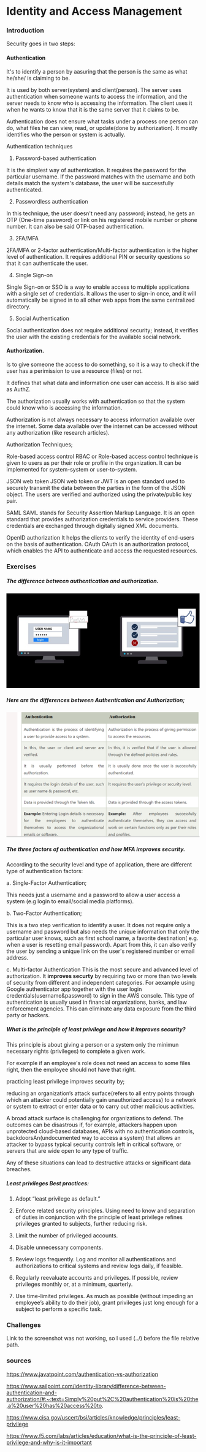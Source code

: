 # Identity and Access Management

### Introduction
Security goes in two steps: 

#### Authentication 

It's to identify a person by aasuring that the person is the same as what he/she/ is claiming to be.

It is used by both server(system) and client(person). The server uses authentication when someone wants to access the information, and the server needs to know who is accessing the information. The client uses it when he wants to know that it is the same server that it claims to be.

Authentication does not ensure what tasks under a process one person can do, what files he can view, read, or update(done by authorization). It mostly identifies who the person or system is actually.

Authentication techniques
1. Password-based authentication

It is the simplest way of authentication. It requires the password for the particular username. If the password matches with the username and both details match the system's database, the user will be successfully authenticated.

2. Passwordless authentication

In this technique, the user doesn't need any password; instead, he gets an OTP (One-time password) or link on his registered mobile number or phone number. It can also be said OTP-based authentication.

3. 2FA/MFA

2FA/MFA or 2-factor authentication/Multi-factor authentication is the higher level of authentication. It requires additional PIN or security questions so that it can authenticate the user.

4. Single Sign-on

Single Sign-on or SSO is a way to enable access to multiple applications with a single set of credentials. It allows the user to sign-in once, and it will automatically be signed in to all other web apps from the same centralized directory.

5. Social Authentication

Social authentication does not require additional security; instead, it verifies the user with the existing credentials for the available social network.


#### Authorization. 

Is to give someone the access to do something, so it is a way to check if the user has a perimission to use a resource (files) or not.

It defines that what data and information one user can access. It is also said as AuthZ.

The authorization usually works with authentication so that the system could know who is accessing the information.

Authorization is not always necessary to access information available over the internet. Some data available over the internet can be accessed without any authorization (like research articles).

Authorization Techniques;

Role-based access control
RBAC or Role-based access control technique is given to users as per their role or profile in the organization. It can be implemented for system-system or user-to-system.

JSON web token
JSON web token or JWT is an open standard used to securely transmit the data between the parties in the form of the JSON object. The users are verified and authorized using the private/public key pair.

SAML
SAML stands for Security Assertion Markup Language. It is an open standard that provides authorization credentials to service providers. These credentials are exchanged through digitally signed XML documents.

OpenID authorization
It helps the clients to verify the identity of end-users on the basis of authentication.
OAuth
OAuth is an authorization protocol, which enables the API to authenticate and access the requested resources.





### Exercises
##### The difference between authentication and authorization.

![Authentication&Authorization](../../00_includes/SEC03Diff.jpg)

##### Here are the differences between Authentication and Authorization;

![differences](../../00_includes/SEC03-1.png)


##### The three factors of authentication and how MFA improves security.

According to the security level and type of application, there are different type of authentication factors:

a. Single-Factor Authentication;

This needs just a username and a password to allow a user access a system (e.g login to email/social media platforms).

b. Two-Factor Authentication;

This is a two step verification to identify a user. 
It does not require only a username and password but also needs the unique information that only the particular user knows, such as first school name, a favorite destination( e.g. when a user is resetting email password). Apart from this, it can also verify the user by sending a unique link on the user's registered number or email address.

c. Multi-factor Authentication
This is the most secure and advanced level of authorization. It **improves securty**  by requiring two or more than two levels of security from different and independent categories. For aexample using Google authenticator app together with the user login credentials(username&password) to sign in the AWS console. This type of authentication is usually used in financial organizations, banks, and law enforcement agencies. This can eliminate any data exposure from the third party or hackers.

##### What is the principle of least privilege  and how it improves security?

This principle is about giving a person or a system only the minimun necessary rights (privileges) to complete a given work. 

For example if an employee's role does not need an access to some files right, then the employee should not have that right. 

practicing least privilege improves security by;
 
 reducing an organization’s attack surface(refers to all entry points through which an attacker could potentially gain unauthorized access) to a network or system to extract or enter data or to carry out other malicious activities.

A broad attack surface is challenging for organizations to defend. The outcomes can be disastrous if, for example, attackers happen upon unprotected cloud-based databases, APIs with no authentication controls, backdoorsAn(undocumented way to access a system) that allows an attacker to bypass typical security controls left in critical software, or servers that are wide open to any type of traffic. 

Any of these situations can lead to destructive attacks or significant data breaches.

##### Least privileges Best practices:

1. Adopt “least privilege as default.”

2. Enforce related security principles. Using need to know and separation of duties in conjunction with the principle of least privilege refines privileges granted to subjects, further reducing risk.

3. Limit the number of privileged accounts.

4. Disable unnecessary components.

5. Review logs frequently. Log and monitor all authentications and authorizations to critical systems and review logs daily, if feasible. 

6. Regularly reevaluate accounts and privileges. If possible, review privileges monthly or, at a minimum, quarterly.

7. Use time-limited privileges. As much as possible (without impeding an employee’s ability to do their job), grant privileges just long enough for a subject to perform a specific task.
### Challenges 
Link to the screenshot was not working, so I used (../) before the file relative path.


### sources

https://www.javatpoint.com/authentication-vs-authorization


https://www.sailpoint.com/identity-library/difference-between-authentication-and-authorization/#:~:text=Simply%20put%2C%20authentication%20is%20the,a%20user%20has%20access%20to.

https://www.cisa.gov/uscert/bsi/articles/knowledge/principles/least-privilege


https://www.f5.com/labs/articles/education/what-is-the-principle-of-least-privilege-and-why-is-it-important
